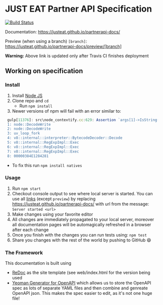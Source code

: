 # JUST EAT Partner API Specification
[![Build Status](https://travis-ci.org/justeat/partnerapi-docs.svg?branch=master)](https://travis-ci.org/justeat/partnerapi-docs)

Documentation: https://justeat.github.io/partnerapi-docs/

Preview (when using a branch) `[branch]`: https://justeat.github.io/partnerapi-docs/preview/[branch]

**Warning:**  Above link is updated only after Travis CI finishes deployment


## Working on specification

### Install

1. Install [Node JS](https://nodejs.org/)
2. Clone repo and `cd`
    + Run `npm install`
3. Newer versions of npm will fail with an error similar to:

```javascript
 gulp[11376]: src\node_contextify.cc:629: Assertion `args[1]->IsString()' failed.
 1: node::DecodeWrite
 2: node::DecodeWrite
 3: uv_loop_fork
 4: v8::internal::interpreter::BytecodeDecoder::Decode
 5: v8::internal::RegExpImpl::Exec
 6: v8::internal::RegExpImpl::Exec
 7: v8::internal::RegExpImpl::Exec
 8: 00000384E1284281
 ```

+ To fix this run `npm install natives`


### Usage

1. Run `npm start`
2. Checkout console output to see where local server is started. You can use all [links](#links) (except `preview`) by replacing https://justeat.github.io/partnerapi-docs/ with url from the message: `Server started <url>`
3. Make changes using your favorite editor
4. All changes are immediately propagated to your local server, moreover all documentation pages will be automagically refreshed in a browser after each change
5. Once you finish with the changes you can run tests using: `npm test`
6. Share you changes with the rest of the world by pushing to GitHub :smile:

### The Framework

This documentation is built using 
 - [ReDoc](https://github.com/Rebilly/ReDoc) as the site template (see web/index.html for the version being used
 - [Yeoman Generator for OpenAPI](/generator-openapi-repo) which allows us to store the OpenAPI spec as lots of separate YAML files and then combine and genreate OpenAPI json.  This makes the spec easier to edit, as it's not one huge file! 


